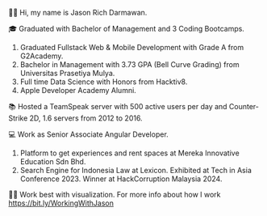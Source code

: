 👋🏽 Hi, my name is Jason Rich Darmawan.

🎓 Graduated with Bachelor of Management and 3 Coding Bootcamps.
1. Graduated Fullstack Web & Mobile Development with Grade A from G2Academy.
2. Bachelor in Management with 3.73 GPA (Bell Curve Grading) from Universitas Prasetiya Mulya.
3. Full time Data Science with Honors from Hacktiv8.
4. Apple Developer Academy Alumni.

📚 Hosted a TeamSpeak server with 500 active users per day and Counter-Strike 2D, 1.6 servers from 2012 to 2016.

💻 Work as Senior Associate Angular Developer.
1. Platform to get experiences and rent spaces at Mereka Innovative Education Sdn Bhd.
2. Search Engine for Indonesia Law at Lexicon. Exhibited at Tech in Asia Conference 2023. Winner at HackCorruption Malaysia 2024.

💪🏽 Work best with visualization. For more info about how I work https://bit.ly/WorkingWithJason
